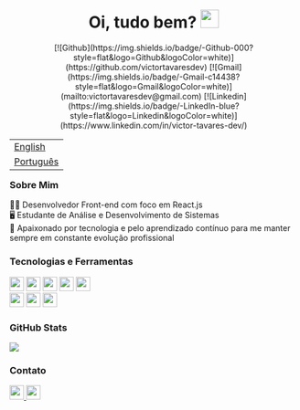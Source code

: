 <h1 align="center">Oi, tudo bem? <img
src="https://github.com/blackcater/blackcater/raw/main/images/Hi.gif" height="32" /></h1>
<div align="center">
[![Github](https://img.shields.io/badge/-Github-000?style=flat&logo=Github&logoColor=white)](https://github.com/victortavaresdev)
[![Gmail](https://img.shields.io/badge/-Gmail-c14438?style=flat&logo=Gmail&logoColor=white)](mailto:victortavaresdev@gmail.com)
[![Linkedin](https://img.shields.io/badge/-LinkedIn-blue?style=flat&logo=Linkedin&logoColor=white)](https://www.linkedin.com/in/victor-tavares-dev/)
</div>
 
<table align="right">
 <tr><td><a href="README_en.md">English</a></td></tr>
 <tr><td><a href="README.md">Português</a></td></tr>
</table>

### Sobre Mim

👨‍💻 Desenvolvedor Front-end com foco em React.js</br>
🖥️ Estudante de Análise e Desenvolvimento de Sistemas</br> 
💜 Apaixonado por tecnologia e pelo aprendizado contínuo para me manter sempre em constante evolução profissional 


### Tecnologias e Ferramentas

<div>
  <img height="25" src="https://img.shields.io/badge/Linux_Mint-87CF3E?style=for-the-badge&logo=linux-mint&logoColor=white" />
  <img height="25" src="https://img.shields.io/badge/HTML5-E34F26?style=for-the-badge&logo=html5&logoColor=white" />
  <img height="25" src="https://img.shields.io/badge/CSS3-1572B6?style=for-the-badge&logo=css3&logoColor=white" />
  <img height="25" src="https://img.shields.io/badge/JavaScript-323330?style=for-the-badge&logo=javascript&logoColor=F7DF1E" />
  <img height="25" src="https://img.shields.io/badge/React-20232A?style=for-the-badge&logo=react&logoColor=61DAFB" />
 </br>
  <img height="25" src="https://img.shields.io/badge/Sass-CC6699?style=for-the-badge&logo=sass&logoColor=white" />
  <img height="25" src="https://img.shields.io/badge/styled--components-DB7093?style=for-the-badge&logo=styled-components&logoColor=white" />
  <img height="25" src="https://img.shields.io/badge/React_Router-CA4245?style=for-the-badge&logo=react-router&logoColor=white" />
</div>


### GitHub Stats

<div>
  <img src="https://github-readme-stats.vercel.app/api?username=victortavaresdev&show_icons=true&theme=tokyonight" />  
</div>


### Contato

<div>
  <a href="mailto:victortavaresdev@gmail.com" target="_blank">
  <img height="25" src="https://img.shields.io/badge/Gmail-D14836?style=for-the-badge&logo=gmail&logoColor=white"  />
  </a>
  <a href="https://www.linkedin.com/in/victor-tavares-dev/" target="_blank" >
  <img height="25" src="https://img.shields.io/badge/LinkedIn-0077B5?style=for-the-badge&logo=linkedin&logoColor=white" target="_blank" />
  </a>
</div

 
